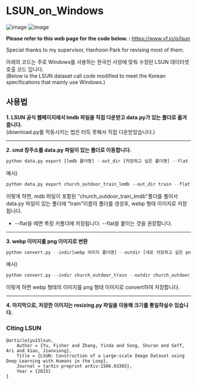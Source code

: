 # LSUN_on_Windows
![image](https://user-images.githubusercontent.com/77098071/147448785-967a97dd-9bc0-420b-897c-fe4fb57683ec.png) 
![image](https://user-images.githubusercontent.com/77098071/147448468-87e8c8dd-f57e-4555-a738-2edfbe513e3a.png)

__Please refer to this web page for the code below. :__ https://www.yf.io/p/lsun

Special thanks to my supervisor, Hanhoon Park for revising most of them.

아래의 코드는 주로 Windows를 사용하는 한국인 사양에 맞춰 수정된 LSUN 데이터셋 호출 코드 입니다.   
(Below is the LSUN dataset call code modified to meet the Korean specifications that mainly use Windows.)

## 사용법
__1. LSUN 공식 웹페이지에서 lmdb 파일을 직접 다운받고 data.py가 있는 폴더로 옮겨 줍니다.__   
(download.py를 작동시키는 법은 터득 못해서 직접 다운받았습니다.)   
<hr/>

__2. cmd 창주소를 data.py 파일이 있는 폴더로 이동합니다.__   
```python
python data.py export [lmdb 폴더명] --out_dir [저장하고 싶은 폴더명] --flat
```
예시)
```python
python data.py export church_outdoor_train_lmdb --out_dir train --flat
```
이렇게 하면, mdb 파일이 포함된 "church_outdoor_train_lmdb"폴더를 풀어서 data.py 파일이 있는 폴더에 "train"이름의 폴더를 생성후, webp 형태 이미지로 저장됩니다.

* --flat을 떼면 특정 키폴더에 저장됩니다. --flat을 붙이는 것을 권장합니다.
<hr/>

__3. webp 이미지를 png 이미지로 변환__
```python
python convert.py --indir[webp 이미지 폴더명] --outdir [새로 저장하고 싶은 png 폴더명]
```
예시)
```python
python convert.py --indir church_outdoor_train --outdir church_outdoor_train_png
```
이렇게 하면 webp 형태의 이미지를 png 형태 이미지로 convert하여 저장합니다.
<hr/>

__4. 마지막으로, 저장한 이미지는 resizing.py 파일을 이용해 크기를 통일하실수 있습니다.__




### Citing LSUN

    @article{yu15lsun,
        Author = {Yu, Fisher and Zhang, Yinda and Song, Shuran and Seff, Ari and Xiao, Jianxiong},
        Title = {LSUN: Construction of a Large-scale Image Dataset using Deep Learning with Humans in the Loop},
        Journal = {arXiv preprint arXiv:1506.03365},
        Year = {2015}
    }
